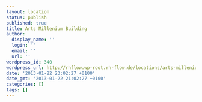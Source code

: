```yaml
---
layout: location
status: publish
published: true
title: Arts Millenium Building
author:
  display_name: ''
  login: ''
  email: ''
  url: ''
wordpress_id: 340
wordpress_url: http://rhflow.wp-root.rh-flow.de/locations/arts-millenium-building/
date: '2013-01-22 23:02:27 +0100'
date_gmt: '2013-01-22 21:02:27 +0100'
categories: []
tags: []
---
```


